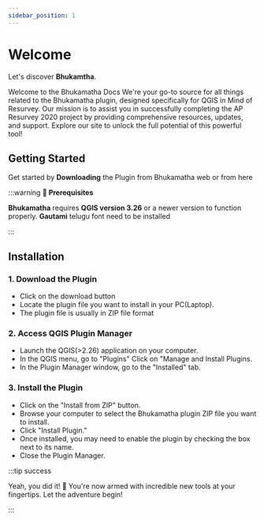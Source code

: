 ```yaml
---
sidebar_position: 1
---
```


# Welcome

Let's discover **Bhukamtha**.

Welcome to the Bhukamatha Docs We're your go-to source for all things related to the Bhukamatha plugin, designed specifically for QGIS in Mind of Resurvey. Our mission is to assist you in successfully completing the AP Resurvey 2020 project by providing comprehensive resources, updates, and support. Explore our site to unlock the full potential of this powerful tool!

## Getting Started

Get started by **Downloading** the Plugin from Bhukamatha web or from here

:::warning **🌵 Prerequisites**

**Bhukamatha** requires **QGIS version 3.26** or a newer version to function properly.
**Gautami** telugu font need to be installed

:::

## Installation

### 1. Download the Plugin

- Click on the download button
- Locate the plugin file you want to install in your PC(Laptop).
- The plugin file is usually in ZIP file format

### 2. Access QGIS Plugin Manager

- Launch the QGIS(>2.26) application on your computer.
- In the QGIS menu, go to "Plugins" Click on "Manage and Install Plugins.
- In the Plugin Manager window, go to the "Installed" tab.

### 3. Install the Plugin

- Click on the "Install from ZIP" button.
- Browse your computer to select the Bhukamatha plugin ZIP file you want to install.
- Click "Install Plugin."
- Once installed, you may need to enable the plugin by checking the box next to its name.
- Close the Plugin Manager.

:::tip success

Yeah, you did it! 🚀 You're now armed with incredible new tools at your fingertips. Let the adventure begin!

:::
